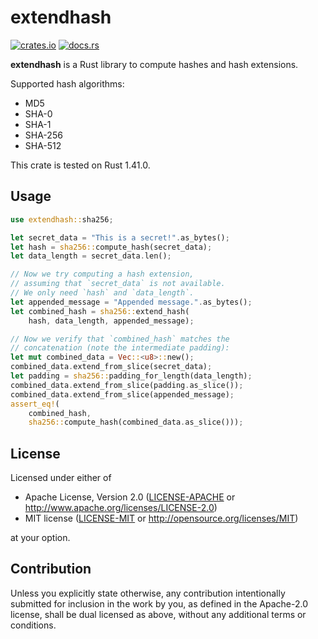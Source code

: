 # extendhash

[![crates.io](https://img.shields.io/crates/v/extendhash.svg)](https://crates.io/crates/extendhash)
[![docs.rs](https://docs.rs/extendhash/badge.svg)](https://docs.rs/extendhash)

**extendhash** is a Rust library to compute hashes and hash extensions.

Supported hash algorithms:

  * MD5
  * SHA-0
  * SHA-1
  * SHA-256
  * SHA-512

This crate is tested on Rust 1.41.0.

## Usage

```rust
use extendhash::sha256;

let secret_data = "This is a secret!".as_bytes();
let hash = sha256::compute_hash(secret_data);
let data_length = secret_data.len();

// Now we try computing a hash extension,
// assuming that `secret_data` is not available.
// We only need `hash` and `data_length`.
let appended_message = "Appended message.".as_bytes();
let combined_hash = sha256::extend_hash(
	hash, data_length, appended_message);

// Now we verify that `combined_hash` matches the
// concatenation (note the intermediate padding):
let mut combined_data = Vec::<u8>::new();
combined_data.extend_from_slice(secret_data);
let padding = sha256::padding_for_length(data_length);
combined_data.extend_from_slice(padding.as_slice());
combined_data.extend_from_slice(appended_message);
assert_eq!(
	combined_hash,
	sha256::compute_hash(combined_data.as_slice()));
```

## License

Licensed under either of

 * Apache License, Version 2.0
   ([LICENSE-APACHE](LICENSE-APACHE) or
   http://www.apache.org/licenses/LICENSE-2.0)
 * MIT license
   ([LICENSE-MIT](LICENSE-MIT) or
   http://opensource.org/licenses/MIT)

at your option.

## Contribution

Unless you explicitly state otherwise, any contribution intentionally
submitted for inclusion in the work by you, as defined in the
Apache-2.0 license, shall be dual licensed as above,
without any additional terms or conditions.
